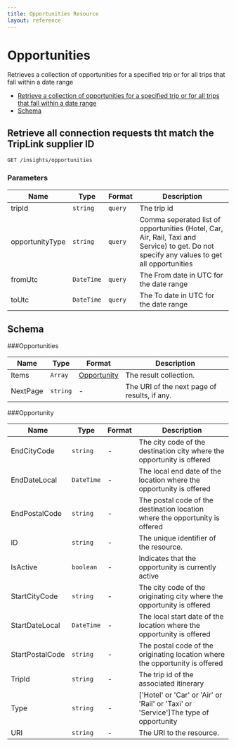 ```yaml
---
title: Opportunities Resource 
layout: reference
---
```


# Opportunities

Retrieves a collection of opportunities for a specified trip or for all trips that fall within a date range

* [Retrieve a collection of opportunities for a specified trip or for all trips that fall within a date range](#get)
* [Schema](#schema)

## <a name="get"></a>Retrieve all connection requests tht match the TripLink supplier ID

    GET /insights/opportunities

        
### Parameters

Name | Type | Format | Description
-----|------|--------|------------			
tripId	|	`string`	|	`query`	|	The trip id
opportunityType	|	`string`	|	`query`	|	Comma seperated list of opportunities (Hotel, Car, Air, Rail, Taxi and Service) to get. Do not specify any values to get all opportunities
fromUtc	|	`DateTime`	|	`query`	|	The From date in UTC for the date range
toUtc	|	`DateTime`	|	`query`	|	The To date in UTC for the date range


## <a name="schema"></a>Schema


###<a name="opportunities"></a>Opportunities

Name | Type | Format | Description
-----|------|--------|------------
Items	|	`Array`	|	[Opportunity](#opportunity)	|	The result collection.
NextPage	|	`string`	|	-	|	The URI of the next page of results, if any.


###<a name="opportunity"></a>Opportunity

Name | Type | Format | Description
-----|------|--------|------------
EndCityCode	|	`string`	|	-	|	The city code of the destination city where the opportunity is offered
EndDateLocal	|	`DateTime`	|	-	|	The local end date of the location where the opportunity is offered
EndPostalCode	|	`string`	|	-	|	The postal code of the destination location where the opportunity is offered
ID	|	`string`	|	-	|	The unique identifier of the resource.
IsActive	|	`boolean`	|	-	|	Indicates that the opportunity is currently active
StartCityCode	|	`string`	|	-	|	The city code of the originating city where the opportunity is offered
StartDateLocal	|	`DateTime`	|	-	|	The local start date of the location where the opportunity is offered
StartPostalCode	|	`string`	|	-	|	The postal code of the originating location where the opportunity is offered
TripId	|	`string`	|	-	|	The trip id of the associated itinerary
Type	|	`string`	|	-	|	['Hotel' or 'Car' or 'Air' or 'Rail' or 'Taxi' or 'Service']The type of opportunity
URI	|	`string`	|	-	|	The URI to the resource.					

